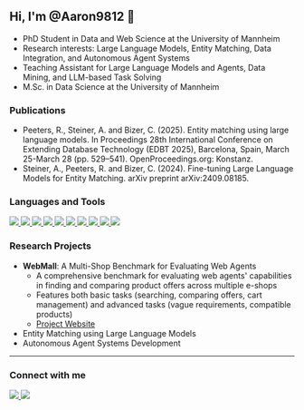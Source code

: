 ## Hi, I'm @Aaron9812 👋

-   PhD Student in Data and Web Science at the University of Mannheim
-   Research interests: Large Language Models, Entity Matching, Data Integration, and Autonomous Agent Systems
-   Teaching Assistant for Large Language Models and Agents, Data Mining, and LLM-based Task Solving
-   M.Sc. in Data Science at the University of Mannheim

### Publications

-   Peeters, R., Steiner, A. and Bizer, C. (2025). Entity matching using large language models. In Proceedings 28th International Conference on Extending Database Technology (EDBT 2025), Barcelona, Spain, March 25-March 28 (pp. 529–541). OpenProceedings.org: Konstanz.
-   Steiner, A., Peeters, R. and Bizer, C. (2024). Fine-tuning Large Language Models for Entity Matching. arXiv preprint arXiv:2409.08185. 

### Languages and Tools

<p align="left">
  <a href="https://code.visualstudio.com/">
    <img src="https://skillicons.dev/icons?i=vscode" />
  </a>
  <a href="https://www.python.org">
    <img src="https://skillicons.dev/icons?i=python" />
  </a>
  <a href="https://www.tensorflow.org">
    <img src="https://skillicons.dev/icons?i=tensorflow" />
  </a>
  <a href="https://www.typescriptlang.org/">
    <img src="https://skillicons.dev/icons?i=typescript" />
  </a>
  <a href="https://react.dev/">
    <img src="https://skillicons.dev/icons?i=react" />
  </a>
  <a href="https://git-scm.com">
    <img src="https://skillicons.dev/icons?i=git" />
  </a>
  <a href="https://pytorch.org/">
    <img src="https://skillicons.dev/icons?i=pytorch" />
  </a>
  <a href="https://www.docker.com/">
    <img src="https://skillicons.dev/icons?i=docker" />
  </a>
  <a href="https://www.postgresql.org/">
    <img src="https://skillicons.dev/icons?i=postgres" />
  </a>
  <a href="https://www.mongodb.com/">
    <img src="https://skillicons.dev/icons?i=mongodb" />
  </a>
</p>

### Research Projects

-   **WebMall**: A Multi-Shop Benchmark for Evaluating Web Agents
    -   A comprehensive benchmark for evaluating web agents' capabilities in finding and comparing product offers across multiple e-shops
    -   Features both basic tasks (searching, comparing offers, cart management) and advanced tasks (vague requirements, compatible products)
    -   [Project Website]([https://webmall-benchmark.github.io/](https://wbsg-uni-mannheim.github.io/WebMall/))
-   Entity Matching using Large Language Models
-   Autonomous Agent Systems Development

---

### Connect with me

<p align="left">
  <a href="https://www.linkedin.com/in/aaron-steiner-25ba6b1b2/">
    <img src="https://skillicons.dev/icons?i=linkedin" />
  </a>
  <a href="https://github.com/Aaron9812">
    <img src="https://skillicons.dev/icons?i=github" />
  </a>
</p>
